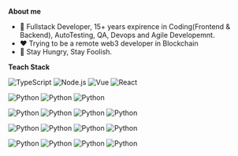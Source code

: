 

**About me**

- 💼 Fullstack Developer, 15+ years expirence in Coding(Frontend & Backend), AutoTesting, QA, Devops and Agile Developemnt.
- ❤️ Trying to be a remote web3 developer in Blockchain
- 🌱 Stay Hungry, Stay Foolish.


**Teach Stack**

  ![TypeScript](https://img.shields.io/badge/-TypeScript-333333?style=flat&logo=typescript)
  ![Node.js](https://img.shields.io/badge/-Node-333333?style=flat&logo=node.js)
  ![Vue](https://img.shields.io/badge/-Vue-333333?style=flat&logo=vue.js)
  ![React](https://img.shields.io/badge/-React-333333?style=flat&logo=react)
  
  ![Python](https://img.shields.io/badge/-python-333333?style=flat&logo=python)
  ![Python](https://img.shields.io/badge/-go-333333?style=flat&logo=go)
  ![Python](https://img.shields.io/badge/-java-333333?style=flat&logo=)
  
  ![Python](https://img.shields.io/badge/-Solidity-333333?style=flat&logo=Solidity)
  ![Python](https://img.shields.io/badge/-ethers.js-333333?style=flat&logo=ethers)
  ![Python](https://img.shields.io/badge/-web3.js-333333?style=flat&logo=web3dotjs)
  ![Python](https://img.shields.io/badge/-ethereum-333333?style=flat&logo=ethereum)

  ![Python](https://img.shields.io/badge/-clickhouse-333333?style=flat&logo=clickhouse)
  ![Python](https://img.shields.io/badge/-postgresql-333333?style=flat&logo=postgresql)
  ![Python](https://img.shields.io/badge/-mysql-333333?style=flat&logo=mysql)
  ![Python](https://img.shields.io/badge/-mongodb-333333?style=flat&logo=mongodb)
 
  ![Python](https://img.shields.io/badge/-linux-333333?style=flat&logo=linux)
  ![Python](https://img.shields.io/badge/-docker-333333?style=flat&logo=docker)
  ![Python](https://img.shields.io/badge/-jenkins-333333?style=flat&logo=jenkins)
  ![Python](https://img.shields.io/badge/-kubernetes-333333?style=flat&logo=kubernetes)

<br />
<br />
